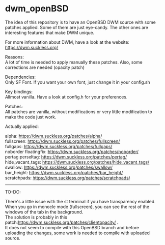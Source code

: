 # dwm_openBSD
The idea of this repository is to have an OpenBSD DWM source with some patches applied. Some of them are just eye-candy. The other ones are interesting features that make DWM unique.

For more information about DWM, have a look at the website: https://dwm.suckless.org/ 

Reasons: \
  A lot of time is needed to apply manually these patches. Also, some corrections are needed (opacity patch)
 
Dependencies: \
Only SF Font. If you want your own font, just change it in your config.sh

Key bindings: \
Allmost vanilla. Have a look at config.h for your preferences.

Patches: \
All patches are vanilla, without modifications or very little modification to make the code just work.
  
Actually applied: 

alpha: https://dwm.suckless.org/patches/alpha/ \
fullscreen: https://dwm.suckless.org/patches/fullscreen/ \
fullgaps: https://dwm.suckless.org/patches/fullgaps/ \
noborder floatingfix: https://dwm.suckless.org/patches/noborder/ \
pertag perseltag: https://dwm.suckless.org/patches/pertag/ \
hide_vacant_tags: https://dwm.suckless.org/patches/hide_vacant_tags/ \
swallow: https://dwm.suckless.org/patches/swallow/ \
bar_height: https://dwm.suckless.org/patches/bar_height/ \
scratchpads: https://dwm.suckless.org/patches/scratchpads/ 

---
TO-DO: 

There's a little issue with the st terminal if you have transparency enabled. When you go in monocle mode (fullscreen), you can see the rest of the windows of the tab in the background. \
The solution is probably in this patch:https://dwm.suckless.org/patches/clientopacity/ .  \
It does not seem to compile with this OpenBSD branch and before uploading the changes, some work is needed to compile with uploaded source. 
